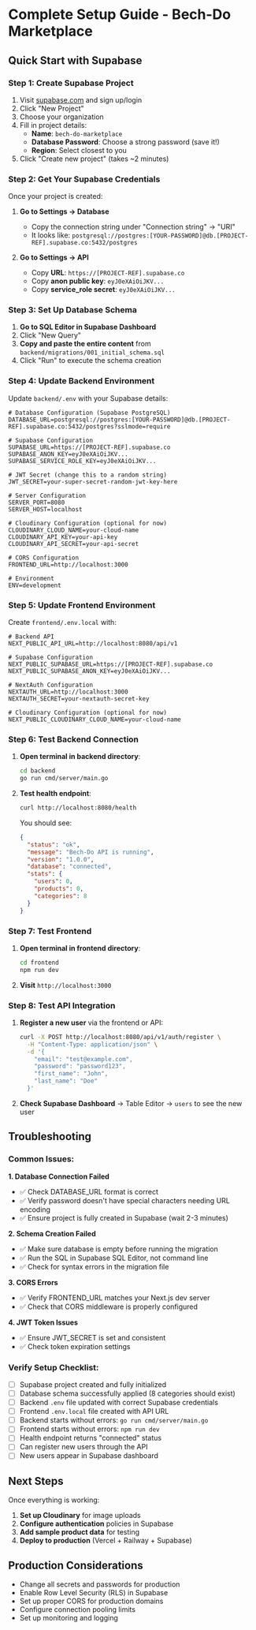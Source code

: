 # Complete Setup Guide - Bech-Do Marketplace

## Quick Start with Supabase

### Step 1: Create Supabase Project

1. Visit [supabase.com](https://supabase.com) and sign up/login
2. Click "New Project"
3. Choose your organization
4. Fill in project details:
   - **Name**: `bech-do-marketplace`
   - **Database Password**: Choose a strong password (save it!)
   - **Region**: Select closest to you
5. Click "Create new project" (takes ~2 minutes)

### Step 2: Get Your Supabase Credentials

Once your project is created:

1. **Go to Settings → Database**

   - Copy the connection string under "Connection string" → "URI"
   - It looks like: `postgresql://postgres:[YOUR-PASSWORD]@db.[PROJECT-REF].supabase.co:5432/postgres`

2. **Go to Settings → API**
   - Copy **URL**: `https://[PROJECT-REF].supabase.co`
   - Copy **anon public key**: `eyJ0eXAiOiJKV...`
   - Copy **service_role secret**: `eyJ0eXAiOiJKV...`

### Step 3: Set Up Database Schema

1. **Go to SQL Editor in Supabase Dashboard**
2. Click "New Query"
3. **Copy and paste the entire content** from `backend/migrations/001_initial_schema.sql`
4. Click "Run" to execute the schema creation

### Step 4: Update Backend Environment

Update `backend/.env` with your Supabase details:

```env
# Database Configuration (Supabase PostgreSQL)
DATABASE_URL=postgresql://postgres:[YOUR-PASSWORD]@db.[PROJECT-REF].supabase.co:5432/postgres?sslmode=require

# Supabase Configuration
SUPABASE_URL=https://[PROJECT-REF].supabase.co
SUPABASE_ANON_KEY=eyJ0eXAiOiJKV...
SUPABASE_SERVICE_ROLE_KEY=eyJ0eXAiOiJKV...

# JWT Secret (change this to a random string)
JWT_SECRET=your-super-secret-random-jwt-key-here

# Server Configuration
SERVER_PORT=8080
SERVER_HOST=localhost

# Cloudinary Configuration (optional for now)
CLOUDINARY_CLOUD_NAME=your-cloud-name
CLOUDINARY_API_KEY=your-api-key
CLOUDINARY_API_SECRET=your-api-secret

# CORS Configuration
FRONTEND_URL=http://localhost:3000

# Environment
ENV=development
```

### Step 5: Update Frontend Environment

Create `frontend/.env.local` with:

```env
# Backend API
NEXT_PUBLIC_API_URL=http://localhost:8080/api/v1

# Supabase Configuration
NEXT_PUBLIC_SUPABASE_URL=https://[PROJECT-REF].supabase.co
NEXT_PUBLIC_SUPABASE_ANON_KEY=eyJ0eXAiOiJKV...

# NextAuth Configuration
NEXTAUTH_URL=http://localhost:3000
NEXTAUTH_SECRET=your-nextauth-secret-key

# Cloudinary Configuration (optional for now)
NEXT_PUBLIC_CLOUDINARY_CLOUD_NAME=your-cloud-name
```

### Step 6: Test Backend Connection

1. **Open terminal in backend directory**:

   ```bash
   cd backend
   go run cmd/server/main.go
   ```

2. **Test health endpoint**:

   ```bash
   curl http://localhost:8080/health
   ```

   You should see:

   ```json
   {
     "status": "ok",
     "message": "Bech-Do API is running",
     "version": "1.0.0",
     "database": "connected",
     "stats": {
       "users": 0,
       "products": 0,
       "categories": 8
     }
   }
   ```

### Step 7: Test Frontend

1. **Open terminal in frontend directory**:

   ```bash
   cd frontend
   npm run dev
   ```

2. **Visit** `http://localhost:3000`

### Step 8: Test API Integration

1. **Register a new user** via the frontend or API:

   ```bash
   curl -X POST http://localhost:8080/api/v1/auth/register \
     -H "Content-Type: application/json" \
     -d '{
       "email": "test@example.com",
       "password": "password123",
       "first_name": "John",
       "last_name": "Doe"
     }'
   ```

2. **Check Supabase Dashboard** → Table Editor → `users` to see the new user

## Troubleshooting

### Common Issues:

**1. Database Connection Failed**

- ✅ Check DATABASE_URL format is correct
- ✅ Verify password doesn't have special characters needing URL encoding
- ✅ Ensure project is fully created in Supabase (wait 2-3 minutes)

**2. Schema Creation Failed**

- ✅ Make sure database is empty before running the migration
- ✅ Run the SQL in Supabase SQL Editor, not command line
- ✅ Check for syntax errors in the migration file

**3. CORS Errors**

- ✅ Verify FRONTEND_URL matches your Next.js dev server
- ✅ Check that CORS middleware is properly configured

**4. JWT Token Issues**

- ✅ Ensure JWT_SECRET is set and consistent
- ✅ Check token expiration settings

### Verify Setup Checklist:

- [ ] Supabase project created and fully initialized
- [ ] Database schema successfully applied (8 categories should exist)
- [ ] Backend `.env` file updated with correct Supabase credentials
- [ ] Frontend `.env.local` file created with API URL
- [ ] Backend starts without errors: `go run cmd/server/main.go`
- [ ] Frontend starts without errors: `npm run dev`
- [ ] Health endpoint returns "connected" status
- [ ] Can register new users through the API
- [ ] New users appear in Supabase dashboard

## Next Steps

Once everything is working:

1. **Set up Cloudinary** for image uploads
2. **Configure authentication** policies in Supabase
3. **Add sample product data** for testing
4. **Deploy to production** (Vercel + Railway + Supabase)

## Production Considerations

- Change all secrets and passwords for production
- Enable Row Level Security (RLS) in Supabase
- Set up proper CORS for production domains
- Configure connection pooling limits
- Set up monitoring and logging
